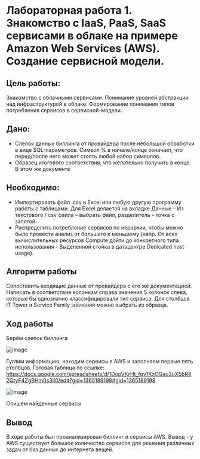 # Лабораторная работа 1. Знакомство с IaaS, PaaS, SaaS сервисами в облаке на примере Amazon Web Services (AWS). Создание сервисной модели.
## Цель работы:
Знакомство с облачными сервисами. Понимание уровней абстракции над инфраструктурой в облаке. Формирование понимания типов потребления сервисов в сервисной-модели. 
## Дано:
* Слепок данных биллинга от провайдера после небольшой обработки в виде SQL-параметров. Символ % в начале/конце означает, что перед/после него может стоять любой набор символов.
* Образец итогового соответствия, что желательно получить в конце. В этом же документе  
## Необходимо:
* Импортировать файл .csv в Excel или любую другую программу работы с таблицами. Для Excel делается на вкладке Данные – Из текстового / csv файла – выбрать файл, разделитель – точка с запятой.
* Распределить потребление сервисов по иерархии, чтобы можно было провести анализ от большего к меньшему (напр. От всех вычислительных ресурсов Compute дойти до конкретного типа использования - Выделенной стойка в датацентре Dedicated host usage).
## Алгоритм работы
Сопоставить входящие данные от провайдера с его же документацией. Написать в соответствие колонкам справа значения 5 колонок слева, которые бы однозначно классифицировали тип сервиса. Для столбцов IT Tower и Service Family значения можно выбрать из образца.
## Ход работы
Берём слепок биллинга

![image](https://github.com/user-attachments/assets/43daadc4-1647-47c2-a668-aa048f7ee03c)


Гуглим информацию, находим сервисы в AWS и заполняем первые пять столбцов. Готовая таблица по ссылке: https://docs.google.com/spreadsheets/d/1DopVKrHt_fqv1XxOGau3uX5bR82QtyF4ZgBHm0s3Ii0/edit?gid=1365189198#gid=1365189198

![image](https://github.com/user-attachments/assets/d7717407-5090-4a0f-9db0-ccdd7b8580a4)


Опишем найденные сервисы

## Вывод
В ходе работы был проанализирован биллинг и сервисы AWS. Вывод - у AWS существует большое количество сервисов для решения различных задач от баз данных до интернета вещей.
